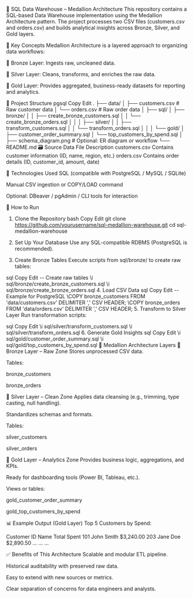 🏅 SQL Data Warehouse – Medallion Architecture
This repository contains a SQL-based Data Warehouse implementation using the Medallion Architecture pattern. The project processes two CSV files (customers.csv and orders.csv) and builds analytical insights across Bronze, Silver, and Gold layers.

📌 Key Concepts
Medallion Architecture is a layered approach to organizing data workflows:

🥉 Bronze Layer: Ingests raw, uncleaned data.

🥈 Silver Layer: Cleans, transforms, and enriches the raw data.

🥇 Gold Layer: Provides aggregated, business-ready datasets for reporting and analytics.

📂 Project Structure
pgsql
Copy
Edit
.
├── data/
│   ├── customers.csv                # Raw customer data
│   └── orders.csv                   # Raw order data
│
├── sql/
│   ├── bronze/
│   │   ├── create_bronze_customers.sql
│   │   └── create_bronze_orders.sql
│   │
│   ├── silver/
│   │   ├── transform_customers.sql
│   │   └── transform_orders.sql
│   │
│   └── gold/
│       ├── customer_order_summary.sql
│       └── top_customers_by_spend.sql
│
├── schema_diagram.png               # Optional: ER diagram or workflow
└── README.md
🗃️ Source Data
File	Description
customers.csv	Contains customer information (ID, name, region, etc.)
orders.csv	Contains order details (ID, customer_id, amount, date)

🧰 Technologies Used
SQL (compatible with PostgreSQL / MySQL / SQLite)

Manual CSV ingestion or COPY/LOAD command

Optional: DBeaver / pgAdmin / CLI tools for interaction

🚀 How to Run
1. Clone the Repository
bash
Copy
Edit
git clone https://github.com/yourusername/sql-medallion-warehouse.git
cd sql-medallion-warehouse
2. Set Up Your Database
Use any SQL-compatible RDBMS (PostgreSQL is recommended).

3. Create Bronze Tables
Execute scripts from sql/bronze/ to create raw tables:

sql
Copy
Edit
-- Create raw tables
\i sql/bronze/create_bronze_customers.sql
\i sql/bronze/create_bronze_orders.sql
4. Load CSV Data
sql
Copy
Edit
-- Example for PostgreSQL
\COPY bronze_customers FROM 'data/customers.csv' DELIMITER ',' CSV HEADER;
\COPY bronze_orders FROM 'data/orders.csv' DELIMITER ',' CSV HEADER;
5. Transform to Silver Layer
Run transformation scripts:

sql
Copy
Edit
\i sql/silver/transform_customers.sql
\i sql/silver/transform_orders.sql
6. Generate Gold Insights
sql
Copy
Edit
\i sql/gold/customer_order_summary.sql
\i sql/gold/top_customers_by_spend.sql
🧱 Medallion Architecture Layers
🥉 Bronze Layer – Raw Zone
Stores unprocessed CSV data.

Tables:

bronze_customers

bronze_orders

🥈 Silver Layer – Clean Zone
Applies data cleansing (e.g., trimming, type casting, null handling).

Standardizes schemas and formats.

Tables:

silver_customers

silver_orders

🥇 Gold Layer – Analytics Zone
Provides business logic, aggregations, and KPIs.

Ready for dashboarding tools (Power BI, Tableau, etc.).

Views or tables:

gold_customer_order_summary

gold_top_customers_by_spend

📊 Example Output (Gold Layer)
Top 5 Customers by Spend:

Customer ID	Name	Total Spent
101	John Smith	$3,240.00
203	Jane Doe	$2,890.50
...	...	...

✅ Benefits of This Architecture
Scalable and modular ETL pipeline.

Historical auditability with preserved raw data.

Easy to extend with new sources or metrics.

Clear separation of concerns for data engineers and analysts.
